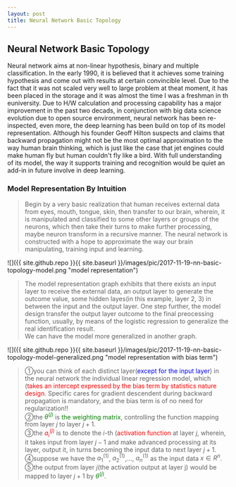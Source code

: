 ```yaml
---
layout: post
title: Neural Network Basic Topology
---
```


## Neural Network Basic Topology
<p class="message">
Neural network aims at non-linear hypothesis, binary and multiple classification.  In the early 1990, it is believed that it achieves some training hypothesis and come out with results at certain convincible level. 
Due to the fact that it was not scaled very well to large problem at theat moment, it has been placed in the storage and it was almost the time I was a freshman in th euniversity.  Due to H/W calculation and processing
capability has a major improvement in the past two decads, in conjunction with big data science evolution due to open source environment, neural network has been re-inspected, even more, the deep learning has been build
on top of its model representation.  Although his founder Geoff Hilton suspects and claims that backward propagation might not be the most optimal approximation to the way human brain thinking, which is just like 
the case that jet engines could make human fly but human couldn't fly like a bird.  With full understanding of its model, the way it supports training and recognition would be quiet an add-in in future involve in deep learning.
</p>

### Model Representation By Intuition
>Begin by a very basic realization that human receives external data from eyes, mouth, tongue, skin, then transfer to our brain, wherein, it is manipulated and classified to some other layers or groups of the neurons, which then take their turns to make further processing, maybe neuron transform in a recursive manner.  The neural network is constructed with a hope to approximate the way our brain manipulating, training input and learning.  

![]({{ site.github.repo }}{{ site.baseurl }}/images/pic/2017-11-19-nn-basic-topology-model.png "model representation")
 
>The model representation graph exhibits that there exists an input layer to receive the external data, an output layer to generate the outcome value, some hidden layes(in this example, layer 2, 3) in between the input and the output layer.  One step further, the model design transfer the output layer outcome to the final preocessing function, usually, by means of the logistic regression to generalize the real identification result.  
>We can have the model more generalized in another graph.  

![]({{ site.github.repo }}{{ site.baseurl }}/images/pic/2017-11-19-nn-basic-topology-model-generalized.png "model representation with bias term")

>&#10112;you can think of each distinct layer(<font color="blue">except for the input layer</font>) in the neural network the individual linear regression model, which (<font color="red">takes an intercept expressed by the bias term by statistics nature design</font>.  Specific cares for gradient descendent during backward propagation is mandatory, and the bias term is of no need for regularization!!   
>&#10113;the <font color="green">$\theta^{(j)}$</font> is <font color="green">the weighting matrix</font>, controlling the function mapping from layer $j$ to layer $j+1$.  
>&#10114;the <font color="red">$a_i^{(j)}$</font> is to denote the $i$-th (<font color="red">activation function</font> at layer $j$, wherein, it takes input from layer $j-1$ and make advanced processing at its layer, output it, in turns becoming the input data to next layer $j+1$.  
>&#10115;suppose we have the $a_1^{(1)}$, $a_2^{(1)}$,..., $a_n^{(1)}$ as the input data $x\in R^n$.  
>&#10116;the output from layer $j$(the activation output at layer j) would be mapped to layer $j+1$ by <font color="green">$\theta^{(j)}$</font>.  

